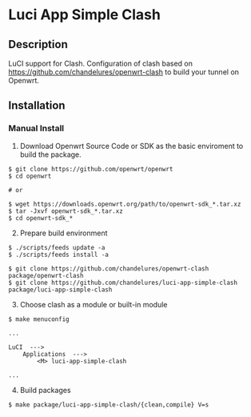 # Luci App Simple Clash

## Description

LuCI support for Clash. Configuration of clash based on https://github.com/chandelures/openwrt-clash to build your tunnel on Openwrt.

## Installation

### Manual Install

1. Download Openwrt Source Code or SDK as the basic enviroment to build the package.

```shell
$ git clone https://github.com/openwrt/openwrt
$ cd openwrt

# or 

$ wget https://downloads.openwrt.org/path/to/openwrt-sdk_*.tar.xz
$ tar -Jxvf openwrt-sdk_*.tar.xz
$ cd openwrt-sdk_*
```

2. Prepare build environment

```shell
$ ./scripts/feeds update -a
$ ./scripts/feeds install -a

$ git clone https://github.com/chandelures/openwrt-clash package/openwrt-clash
$ git clone https://github.com/chandelures/luci-app-simple-clash package/luci-app-simple-clash
```

3. Choose clash as a module or built-in module

```shell
$ make menuconfig

...

LuCI  --->
    Applications  --->
        <M> luci-app-simple-clash

...

```

4. Build packages
```shell
$ make package/luci-app-simple-clash/{clean,compile} V=s
```
